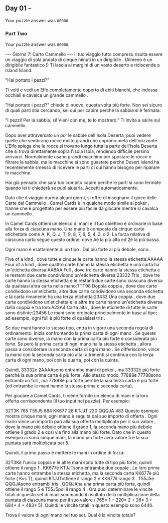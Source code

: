 ## Day 01 -  

Your puzzle answer was  `00000`.

###  Part Two 

Your puzzle answer was  `00000`.


--- Giorno 7: Carte Cammello ---
Il tuo viaggio tutto compreso risulta essere un viaggio di sola andata di cinque minuti in un dirigibile . (Almeno è un dirigibile fantastico !) Ti lascia ai margini di un vasto deserto e ridiscende a Island Island.

"Hai portato i pezzi?"

Ti volti e vedi un Elfo completamente coperto di abiti bianchi, che indossa occhiali e cavalca un grande cammello .

"Hai portato i pezzi?" chiede di nuovo, questa volta più forte. Non sei sicuro di quali parti stia cercando; sei qui per capire perché la sabbia si è fermata.

"I pezzi! Per la sabbia, sì! Vieni con me, te lo mostrerò." Ti invita a salire sul cammello.

Dopo aver attraversato un po' le sabbie dell'Isola Deserta, puoi vedere quelle che sembrano rocce molto grandi che coprono metà dell'orizzonte. L'Elfo spiega che le rocce si trovano lungo tutta la parte dell'Isola Deserta che si trova direttamente sopra l'Isola Isola, rendendo difficile persino arrivarci. Normalmente usano grandi macchine per spostare le rocce e filtrare la sabbia, ma le macchine si sono guastate perché Desert Island ha recentemente smesso di ricevere le parti di cui hanno bisogno per riparare le macchine.

Hai già pensato che sarà tuo compito capire perché le parti si sono fermate quando lei ti chiederà se puoi aiutarla. Accetti automaticamente.

Dato che il viaggio durerà alcuni giorni, si offre di insegnarvi il gioco delle Carte del Cammello . Camel Cards è in qualche modo simile al poker , tranne che è progettato per essere più facile da giocare mentre si cavalca un cammello.

In Camel Cards ottieni un elenco di mani e il tuo obiettivo è ordinarle in base alla forza di ciascuna mano. Una mano è composta da cinque carte etichettate come A, K, Q, J, T, 9, 8, 7, 6, 5, 4, 3, o 2. La forza relativa di ciascuna carta segue questo ordine, dove Aè la più alta ed 2è la più bassa.

Ogni mano è esattamente di un tipo . Dal più forte al più debole, sono:

Five of a kind , dove tutte e cinque le carte hanno la stessa etichetta:AAAAA
Four of a kind , dove quattro carte hanno la stessa etichetta e una carta ha un'etichetta diversa:AA8AA
Full , dove tre carte hanno la stessa etichetta e le restanti due carte condividono un'etichetta diversa:23332
Tris , dove tre carte hanno la stessa etichetta e le restanti due carte sono ciascuna diversa da qualsiasi altra carta nella mano:TTT98
Doppia coppia , dove due carte condividono un'etichetta, altre due carte condividono una seconda etichetta e la carta rimanente ha una terza etichetta:23432
Una coppia , dove due carte condividono un'etichetta e le altre tre carte hanno un'etichetta diversa dalla coppia e tra loro:A23A4
Carta alta , dove le etichette di tutte le carte sono distinte:23456
Le mani sono ordinate principalmente in base al tipo; ad esempio, ogni full è più forte di qualsiasi tris .

Se due mani hanno lo stesso tipo, entra in vigore una seconda regola di ordinamento. Inizia confrontando la prima carta di ogni mano . Se queste carte sono diverse, la mano con la prima carta più forte è considerata più forte. Se però la prima carta di ogni mano ha la stessa etichetta , allora passa a considerare la seconda carta di ogni mano . Se differiscono, vince la mano con la seconda carta più alta; altrimenti si continua con la terza carta di ogni mano, poi con la quarta, poi con la quinta.

Quindi, 33332e 2AAAAsono entrambe mani di poker , ma 33332è più forte perché la sua prima carta è più forte. Allo stesso modo, 77888e 77788sono entrambi un full , ma 77888è più forte perché la sua terza carta è più forte (ed entrambe le mani hanno la stessa prima e seconda carta).

Per giocare a Camel Cards, ti viene fornito un elenco di mani e la loro offerta corrispondente (il tuo input nel puzzle). Per esempio:

32T3K 765
T55J5 684
KK677 28
KTJJT 220
QQQJA 483
Questo esempio mostra cinque mani; ogni mano è seguita dal suo importo di offerta . Ogni mano vince un importo pari alla sua offerta moltiplicata per il suo valore , dove la mano più debole ottiene il grado 1, la seconda mano più debole ottiene il grado 2 e così via fino alla mano più forte. Dato che in questo esempio ci sono cinque mani, la mano più forte avrà valore 5 e la sua puntata sarà moltiplicata per 5.

Quindi, il primo passo è mettere le mani in ordine di forza:

32T3Kè l'unica coppia e le altre mani sono tutte di tipo più forte, quindi ottiene il rango 1 .
KK677e KTJJTsono entrambe due coppie . Le loro prime carte hanno entrambe la stessa etichetta, ma la seconda carta KK677è più forte ( Kvs T), quindi KTJJTottiene il rango 2 e KK677il rango 3 .
T55J5e QQQJAsono entrambi tris . QQQJAha una prima carta più forte, quindi ottiene il rango 5 e T55J5poi il rango 4 .
Ora puoi determinare le vincite totali di questo set di mani sommando il risultato della moltiplicazione della puntata di ciascuna mano per il suo valore ( 765* 1 + 220* 2 + 28* 3 + 684* 4 + 483* 5). Quindi le vincite totali in questo esempio sono 6440.

Trova il valore di ogni mano nel tuo set. Qual è la vincita totale?


